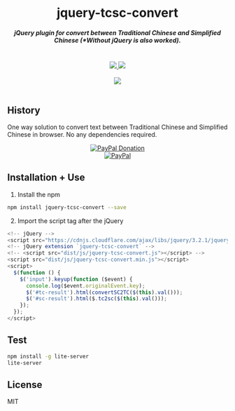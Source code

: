 <h1 align="center">jquery-tcsc-convert</h1>

<h5 align="center">jQuery plugin for convert between Traditional Chinese and Simplified Chinese (*Without jQuery is also worked).</h5>
<br />
<div align="center">
  <a href="https://github.com/ssmak/jquery-tcsc-convert">
    <img src="https://img.shields.io/badge/version-v1.0.1-blueviolet.svg" />
  </a>
  <a href="https://www.npmjs.com/package/jquery-tcsc-convert">
    <img src="https://img.shields.io/badge/env-web-orange.svg" />
  </a>
</div>
<br />
<div align="center">
<a href="https://nodei.co/npm/jquery-tcsc-convert/"><img src="https://nodei.co/npm/jquery-tcsc-convert.png?compact=true"></a>
</div>
<br />

## History
One way solution to convert text between Traditional Chinese and Simplified Chinese in browser. No any dependencies required.
<br />
<div align="center">
  <a href="https://paypal.me/ssmak">
    <img src="https://img.shields.io/badge/Donate-PayPal-green.svg" alt="PayPal Donation" />
  </a>
  <br />
  <a href="https://paypal.me/ssmak">
    <img src="https://www.paypalobjects.com/webstatic/mktg/logo/AM_mc_vs_dc_ae.jpg" alt="PayPal" />
  </a>
</div>

## Installation + Use
1. Install the npm
``` bash
npm install jquery-tcsc-convert --save
```

2. Import the script tag after the jQuery
``` javascript
<!-- jQuery -->
<script src="https://cdnjs.cloudflare.com/ajax/libs/jquery/3.2.1/jquery.min.js"></script>
<!-- jQuery extension `jquery-tcsc-convert` -->
<!-- <script src="dist/js/jquery-tcsc-convert.js"></script> -->
<script src="dist/js/jquery-tcsc-convert.min.js"></script>
<script>
  $(function () {
    $('input').keyup(function ($event) {
      console.log($event.originalEvent.key);
      $('#tc-result').html(convertSC2TC($(this).val()));
      $('#sc-result').html($.tc2sc($(this).val()));
    });
  });
</script>
```
## Test
``` bash
npm install -g lite-server
lite-server
```

## License
MIT
